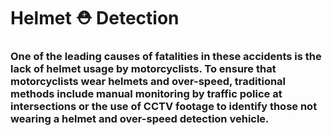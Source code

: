 # Helmet ⛑ Detection

### One of the leading causes of fatalities in these accidents is the lack of helmet usage by motorcyclists. To ensure that motorcyclists wear helmets and over-speed, traditional methods include manual monitoring by traffic police at intersections or the use of CCTV footage to identify those not wearing a helmet and over-speed detection vehicle.
